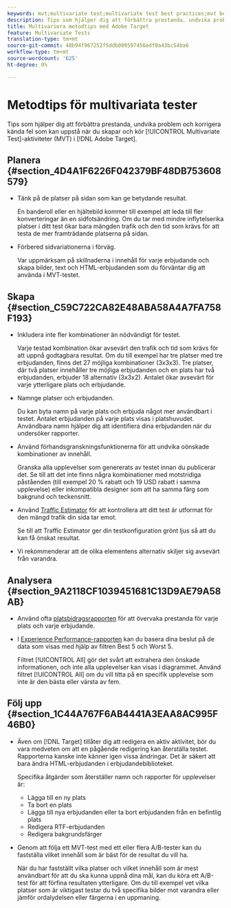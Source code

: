 ```yaml
---
keywords: mvt;multivariate test;multivariate test best practices;mvt best practices;mvt combinations;mvt reports
description: Tips som hjälper dig att förbättra prestanda, undvika problem och korrigera kända fel som kan uppstå när du skapar och kör multivariata testaktiviteter i Adobe Target.
title: Multivariera metodtips med Adobe Target
feature: Multivariate Tests
translation-type: tm+mt
source-git-commit: 48b94f967252f5ddb009597456edf0a43bc54ba6
workflow-type: tm+mt
source-wordcount: '625'
ht-degree: 0%

---
```



# Metodtips för multivariata tester

Tips som hjälper dig att förbättra prestanda, undvika problem och korrigera kända fel som kan uppstå när du skapar och kör [!UICONTROL Multivariate Test]-aktiviteter (MVT) i [!DNL Adobe Target].

## Planera {#section_4D4A1F6226F042379BF48DB753608579}

* Tänk på de platser på sidan som kan ge betydande resultat.

   En banderoll eller en hjältebild kommer till exempel att leda till fler konverteringar än en sidfotsändring. Om du tar med mindre inflytelserika platser i ditt test ökar bara mängden trafik och den tid som krävs för att testa de mer framträdande platserna på sidan.
* Förbered sidvariationerna i förväg.

   Var uppmärksam på skillnaderna i innehåll för varje erbjudande och skapa bilder, text och HTML-erbjudanden som du förväntar dig att använda i MVT-testet.

## Skapa {#section_C59C722CA82E48ABA58A4A7FA758F193}

* Inkludera inte fler kombinationer än nödvändigt för testet.

   Varje testad kombination ökar avsevärt den trafik och tid som krävs för att uppnå godtagbara resultat. Om du till exempel har tre platser med tre erbjudanden, finns det 27 möjliga kombinationer (3x3x3). Tre platser, där två platser innehåller tre möjliga erbjudanden och en plats har två erbjudanden, erbjuder 18 alternativ (3x3x2). Antalet ökar avsevärt för varje ytterligare plats och erbjudande.

* Namnge platser och erbjudanden.

   Du kan byta namn på varje plats och erbjuda något mer användbart i testet. Antalet erbjudanden på varje plats visas i platshuvudet. Användbara namn hjälper dig att identifiera dina erbjudanden när du undersöker rapporter.

* Använd förhandsgranskningsfunktionerna för att undvika oönskade kombinationer av innehåll.

   Granska alla upplevelser som genererats av testet innan du publicerar det. Se till att det inte finns några kombinationer med motstridiga påståenden (till exempel 20 % rabatt och 19 USD rabatt i samma upplevelse) eller inkompatibla designer som att ha samma färg som bakgrund och teckensnitt.

* Använd [Traffic Estimator](/help/c-activities/c-multivariate-testing/t-create-multivariate-test/traffic-estimator.md) för att kontrollera att ditt test är utformat för den mängd trafik din sida tar emot.

   Se till att Traffic Estimator ger din testkonfiguration grönt ljus så att du kan få önskat resultat.
* Vi rekommenderar att de olika elementens alternativ skiljer sig avsevärt från varandra.

## Analysera {#section_9A2118CF1039451681C13D9AE79A58AB}

* Använd ofta [platsbidragsrapporten](/help/c-reports/location-contribution-report.md) för att övervaka prestanda för varje plats och varje erbjudande.
* I [Experience Performance-rapporten](/help/c-reports/experience-performance-report.md) kan du basera dina beslut på de data som visas med hjälp av filtren Best 5 och Worst 5.

   Filtret [!UICONTROL All] gör det svårt att extrahera den önskade informationen, och inte alla upplevelser kan visas i diagrammet. Använd filtret [!UICONTROL All] om du vill titta på en specifik upplevelse som inte är den bästa eller värsta av fem.

## Följ upp {#section_1C44A767F6AB4441A3EAA8AC995F46B0}

* Även om [!DNL Target] tillåter dig att redigera en aktiv aktivitet, bör du vara medveten om att en pågående redigering kan återställa testet. Rapporterna kanske inte känner igen vissa ändringar. Det är säkert att bara ändra HTML-erbjudanden i erbjudandebiblioteket.

   Specifika åtgärder som återställer namn och rapporter för upplevelser är:

   * Lägga till en ny plats
   * Ta bort en plats
   * Lägga till nya erbjudanden eller ta bort erbjudanden från en befintlig plats
   * Redigera RTF-erbjudanden
   * Redigera bakgrundsfärger

* Genom att följa ett MVT-test med ett eller flera A/B-tester kan du fastställa vilket innehåll som är bäst för de resultat du vill ha.

   När du har fastställt vilka platser och vilket innehåll som är mest användbart för att du ska kunna uppnå dina mål, kan du köra ett A/B-test för att förfina resultaten ytterligare. Om du till exempel vet vilka platser som är viktigast testar du två specifika bilder mot varandra eller jämför ordalydelsen eller färgerna i en uppmaning.

